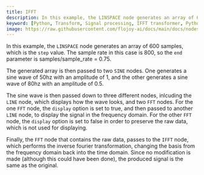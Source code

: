 ```yaml
---
title: IFFT
description: In this example, the LINSPACE node generates an array of 600 samples, which is the step value. The sample rate in this case is 800, so the end parameter is samples/sample_rate = 0.75.
keyword: [Python, Transform, Signal processing, IFFT transformer, Python Inverse Fast Fourier Transform, Signal processing with IFFT, Python frequency analysis, Streamline data analysis, Signal processing transformations, IFFT calculation in Python, Python data manipulation, Accurate data insights, Inverse frequency analysis using IFFT]
image: https://raw.githubusercontent.com/flojoy-ai/docs/main/docs/nodes/TRANSFORMERS/SIGNAL_PROCESSING/IFFT/examples/EX1/output.jpeg
---
```


In this example, the `LINSPACE` node generates an array of 600 samples, which is the `step` value.
The sample rate in this case is 800, so the `end` parameter is samples/sample_rate = 0.75.

The generated array is then passed to two `SINE` nodes. One generates a sine wave of 50hz with an amplitude of 1, and the other generates a sine wave of 80hz with an amplitude of 0.5.

The sine wave is then passed down to three different nodes, inlcuding the `LINE` node, which displays how the wave looks, and two `FFT` nodes. For the one `FFT` node, the `display` option is set to true, and then passed to another `LINE` node, to display the signal in the frequency domain. 
For the other `FFT` node, the `display` option is set to false in order to preserve the raw data, which is not used for displaying.

Finally, the `FFT` node that contains the raw data, passes to the `IFFT` node, which performs the inverse fourier transformation, changing the basis from the frequency domain back into the time domain. Since no modification is made (although this could have been done), the produced signal is the same as the original.